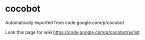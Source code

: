 # cocobot
Automatically exported from code.google.com/p/cocobot

Look this page for wiki https://code.google.com/p/cocobot/w/list
